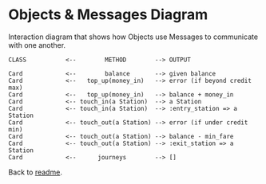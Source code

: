 # Objects & Messages Diagram

Interaction diagram that shows how Objects use Messages to communicate with one another.
```
CLASS           <--        METHOD        --> OUTPUT

Card            <--        balance       --> given balance
Card            <--   top_up(money_in)   --> error (if beyond credit max)
Card            <--   top_up(money_in)   --> balance + money_in
Card            <-- touch_in(a Station)  --> a Station
Card            <-- touch_in(a Station)  --> :entry_station => a Station
Card            <-- touch_out(a Station) --> error (if under credit min)
Card            <-- touch_out(a Station) --> balance - min_fare
Card            <-- touch_out(a Station) --> :exit_station => a Station
Card            <--      journeys        --> []
```
Back to [readme](README.md).
